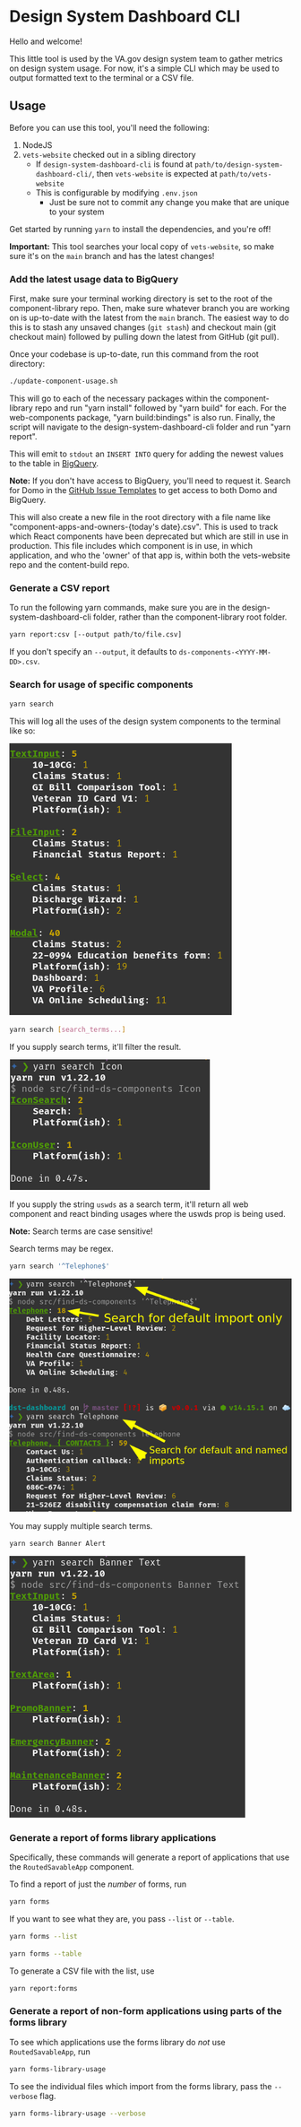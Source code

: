 # Design System Dashboard CLI

Hello and welcome!

This little tool is used by the VA.gov design system team to gather metrics on
design system usage. For now, it's a simple CLI which may be used to output
formatted text to the terminal or a CSV file.

## Usage

Before you can use this tool, you'll need the following:

1. NodeJS
1. `vets-website` checked out in a sibling directory
   - If `design-system-dashboard-cli` is found at
     `path/to/design-system-dashboard-cli/`, then `vets-website` is expected at
     `path/to/vets-website`
   - This is configurable by modifying `.env.json`
     - Just be sure not to commit any change you make that are unique to your system

Get started by running `yarn` to install the dependencies, and you're off!

**Important:** This tool searches your local copy of `vets-website`, so make
sure it's on the `main` branch and has the latest changes!

### Add the latest usage data to BigQuery

First, make sure your terminal working directory is set to the root of the component-library repo. Then, make sure whatever branch you are working on is up-to-date with the latest from the `main` branch. The easiest way to do this is to stash any unsaved changes (`git stash`) and checkout main (git checkout main) followed by pulling down the latest from GitHub (git pull).

Once your codebase is up-to-date, run this command from the root directory:

```sh
./update-component-usage.sh
```

This will go to each of the necessary packages within the component-library repo and run "yarn install" followed by "yarn build" for each. For the web-components package, "yarn build:bindings" is also run. Finally, the script will navigate to the design-system-dashboard-cli folder and run "yarn report".

This will emit to `stdout` an `INSERT INTO` query for adding the newest values
to the table in [BigQuery](https://console.cloud.google.com/bigquery).

**Note:** If you don't have access to BigQuery, you'll need to request it.
Search for Domo in the [GitHub Issue
Templates](https://github.com/department-of-veterans-affairs/va.gov-team/issues/new/choose)
to get access to both Domo and BigQuery.

This will also create a new file in the root directory with a file name like "component-apps-and-owners-{today's date}.csv". This is used to track which React components have been deprecated but which are still in use in production. This file includes which component is in use, in which application, and who the 'owner' of that app is, within both the vets-website repo and the content-build repo.

### Generate a CSV report

To run the following yarn commands, make sure you are in the design-system-dashboard-cli folder, rather than the component-library root folder.

```sh
yarn report:csv [--output path/to/file.csv]
```

If you don't specify an `--output`, it defaults to
`ds-components-<YYYY-MM-DD>.csv`.

### Search for usage of specific components

```sh
yarn search
```

This will log all the uses of the design system components to the terminal like
so:

![terminal output](./img/terminal-output.png)

```sh
yarn search [search_terms...]
```

If you supply search terms, it'll filter the result.

![filtered result](./img/filtered-result.png)

If you supply the string `uswds` as a search term, it'll return all web component and react binding usages where the uswds prop is being used.

**Note:** Search terms are case sensitive!

Search terms may be regex.

```sh
yarn search '^Telephone$'
```

![search by regular expression](./img/regex-search.png)

You may supply multiple search terms.

```sh
yarn search Banner Alert
```

![multiple search terms](./img/multiple-search.png)

### Generate a report of forms library applications

Specifically, these commands will generate a report of applications that use the
`RoutedSavableApp` component.

To find a report of just the _number_ of forms, run

```sh
yarn forms
```

If you want to see what they are, you pass `--list` or `--table`.

```sh
yarn forms --list
```

```sh
yarn forms --table
```

To generate a CSV file with the list, use

```sh
yarn report:forms
```

### Generate a report of non-form applications using parts of the forms library

To see which applications use the forms library do _not_ use `RoutedSavableApp`,
run

```sh
yarn forms-library-usage
```

To see the individual files which import from the forms library, pass the
`--verbose` flag.

```sh
yarn forms-library-usage --verbose
```
